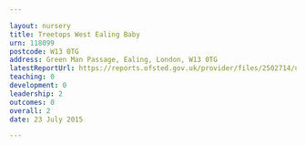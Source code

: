 ```yaml
---

layout: nursery
title: Treetops West Ealing Baby
urn: 118099
postcode: W13 0TG
address: Green Man Passage, Ealing, London, W13 0TG
latestReportUrl: https://reports.ofsted.gov.uk/provider/files/2502714/urn/118099.pdf
teaching: 0
development: 0
leadership: 2
outcomes: 0
overall: 2
date: 23 July 2015

---
```

